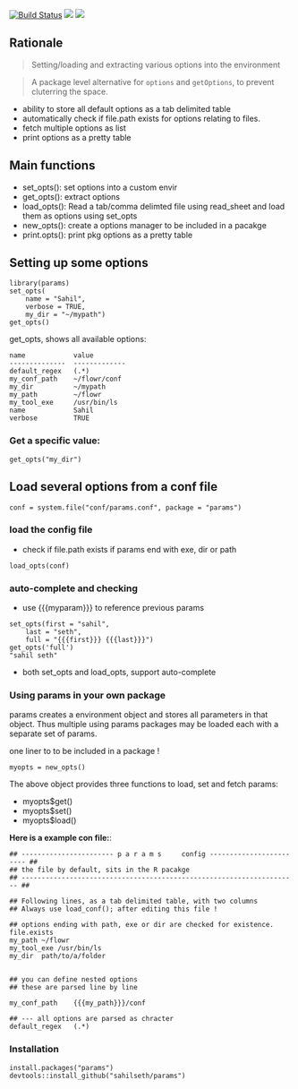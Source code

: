 
[![Build Status](https://travis-ci.org/sahilseth/params.png)](https://travis-ci.org/sahilseth/params)
[![](http://www.r-pkg.org/badges/version/params)](http://cran.rstudio.com/web/packages/flowr/index.html)
![](http://cranlogs.r-pkg.org/badges/grand-total/params)


## Rationale
 > Setting/loading and extracting various options into the environment

> A package level alternative for `options` and `getOptions`, to prevent cluterring the space. 

- ability to store all default options as a tab delimited table
- automatically check if file.path exists for options relating to files.
- fetch multiple options as list
- print options as a pretty table


## Main functions

- set_opts(): set options into a custom envir
- get_opts(): extract options
- load_opts(): Read a tab/comma delimted file using read_sheet and load them as options using set_opts
- new_opts(): create a options manager to be included in a pacakge
- print.opts(): print pkg options as a pretty table



## Setting up some options


```
library(params)
set_opts(
	name = "Sahil",
	verbose = TRUE, 
	my_dir = "~/mypath")
get_opts()	
```

get_opts, shows all available options:

```
name            value        
--------------  -------------
default_regex   (.*)         
my_conf_path    ~/flowr/conf 
my_dir          ~/mypath     
my_path         ~/flowr      
my_tool_exe     /usr/bin/ls  
name            Sahil        
verbose         TRUE  
```

### Get a specific value:

`get_opts("my_dir")`


## Load several options from a conf file

```
conf = system.file("conf/params.conf", package = "params")
```

### load the config file

- check if file.path exists if params end with exe, dir or path

```
load_opts(conf)
```

### auto-complete and checking
- use {{{myparam}}} to reference previous params

```
set_opts(first = "sahil",
	last = "seth",
	full = "{{{first}}} {{{last}}}")
get_opts('full')
"sahil seth"
```
- both set_opts and load_opts, support auto-complete



### Using params in your own package

params creates a environment object and stores all parameters in that object. Thus multiple using params packages may be loaded each with a separate set of params.

one liner to to be included in a package !

```
myopts = new_opts()
```

The above object provides three functions to load, set and fetch params:

- myopts$get()
- myopts$set()
- myopts$load()




**Here is a example con file:**:

```
## ----------------------- p a r a m s     config ------------------------ ##
## the file by default, sits in the R pacakge
## --------------------------------------------------------------------- ##

## Following lines, as a tab delimited table, with two columns
## Always use load_conf(); after editing this file !

## options ending with path, exe or dir are checked for existence. file.exists
my_path	~/flowr
my_tool_exe	/usr/bin/ls
my_dir	path/to/a/folder


## you can define nested options
## these are parsed line by line

my_conf_path	{{{my_path}}}/conf

## --- all options are parsed as chracter
default_regex	(.*)
```

### Installation


```
install.packages("params")
devtools::install_github("sahilseth/params")
```



